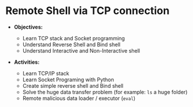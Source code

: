 # Remote Shell via TCP connection

- **Objectives:**
  - Learn TCP stack and Socket programming
  - Understand Reverse Shell and Bind shell
  - Understand Interactive and Non-Interactive shell

- **Activities:**
  - Learn TCP/IP stack
  - Learn Socket Programing with Python
  - Create simple reverse shell and Bind shell
  - Solve the huge data transfer problem (for example: `ls` a huge folder)
  - Remote malicious data loader / executor (`eval`)